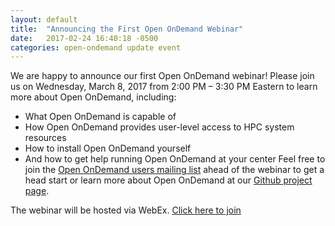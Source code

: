 ```yaml
---
layout: default
title:  "Announcing the First Open OnDemand Webinar"
date:   2017-02-24 16:40:18 -0500
categories: open-ondemand update event
---
```

We are happy to announce our first Open OnDemand webinar!  Please join us on Wednesday, March 8, 2017 from 2:00 PM – 3:30 PM Eastern to learn more about Open OnDemand, including:
 * What Open OnDemand is capable of
 * How Open OnDemand provides user-level access to HPC system resources
 * How to install Open OnDemand yourself
 * And how to get help running Open OnDemand at your center 
Feel free to join the [Open OnDemand users mailing list](https://lists.osu.edu/mailman/listinfo/ood-users) ahead of the webinar to get a head start or learn more about Open OnDemand at our [Github project page](https://github.com/OSC/Open-OnDemand/). 

The webinar will be hosted via WebEx.  [Click here to join](https://oh-tech.webex.com/oh-tech/onstage/g.php?MTID=e2db1db04fedd40531261820392b893a3)

[Open-OnDemand-gh]:   https://github.com/OSC/Open-OnDemand

